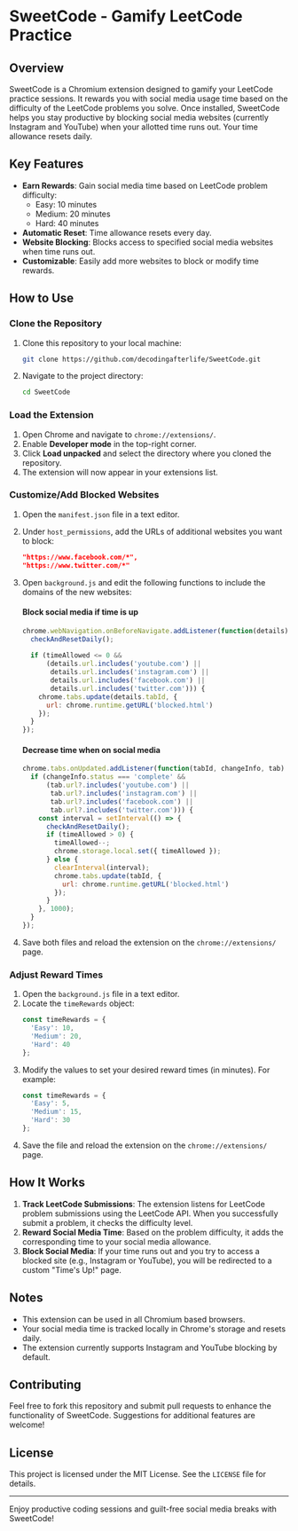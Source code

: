 # SweetCode - Gamify LeetCode Practice

## Overview
SweetCode is a Chromium extension designed to gamify your LeetCode practice sessions. It rewards you with social media usage time based on the difficulty of the LeetCode problems you solve. Once installed, SweetCode helps you stay productive by blocking social media websites (currently Instagram and YouTube) when your allotted time runs out. Your time allowance resets daily.

## Key Features
- **Earn Rewards**: Gain social media time based on LeetCode problem difficulty:
  - Easy: 10 minutes
  - Medium: 20 minutes
  - Hard: 40 minutes
- **Automatic Reset**: Time allowance resets every day.
- **Website Blocking**: Blocks access to specified social media websites when time runs out.
- **Customizable**: Easily add more websites to block or modify time rewards.

## How to Use

### Clone the Repository
1. Clone this repository to your local machine:
   ```bash
   git clone https://github.com/decodingafterlife/SweetCode.git
   ```

2. Navigate to the project directory:
   ```bash
   cd SweetCode
   ```

### Load the Extension
1. Open Chrome and navigate to `chrome://extensions/`.
2. Enable **Developer mode** in the top-right corner.
3. Click **Load unpacked** and select the directory where you cloned the repository.
4. The extension will now appear in your extensions list.

### Customize/Add Blocked Websites
1. Open the `manifest.json` file in a text editor.
2. Under `host_permissions`, add the URLs of additional websites you want to block:
   ```json
   "https://www.facebook.com/*",
   "https://www.twitter.com/*"
   ```
3. Open `background.js` and edit the following functions to include the domains of the new websites:

   #### Block social media if time is up
   ```javascript
   chrome.webNavigation.onBeforeNavigate.addListener(function(details) {
     checkAndResetDaily();
     
     if (timeAllowed <= 0 && 
         (details.url.includes('youtube.com') || 
          details.url.includes('instagram.com') || 
          details.url.includes('facebook.com') || 
          details.url.includes('twitter.com'))) {
       chrome.tabs.update(details.tabId, {
         url: chrome.runtime.getURL('blocked.html')
       });
     }
   });
   ```

   #### Decrease time when on social media
   ```javascript
   chrome.tabs.onUpdated.addListener(function(tabId, changeInfo, tab) {
     if (changeInfo.status === 'complete' && 
         (tab.url?.includes('youtube.com') || 
          tab.url?.includes('instagram.com') || 
          tab.url?.includes('facebook.com') || 
          tab.url?.includes('twitter.com'))) {
       const interval = setInterval(() => {
         checkAndResetDaily();
         if (timeAllowed > 0) {
           timeAllowed--;
           chrome.storage.local.set({ timeAllowed });
         } else {
           clearInterval(interval);
           chrome.tabs.update(tabId, {
             url: chrome.runtime.getURL('blocked.html')
           });
         }
       }, 1000);
     }
   });
   ```

4. Save both files and reload the extension on the `chrome://extensions/` page.

### Adjust Reward Times
1. Open the `background.js` file in a text editor.
2. Locate the `timeRewards` object:
   ```javascript
   const timeRewards = {
     'Easy': 10,
     'Medium': 20,
     'Hard': 40
   };
   ```
3. Modify the values to set your desired reward times (in minutes). For example:
   ```javascript
   const timeRewards = {
     'Easy': 5,
     'Medium': 15,
     'Hard': 30
   };
   ```
4. Save the file and reload the extension on the `chrome://extensions/` page.

## How It Works
1. **Track LeetCode Submissions**: The extension listens for LeetCode problem submissions using the LeetCode API. When you successfully submit a problem, it checks the difficulty level.
2. **Reward Social Media Time**: Based on the problem difficulty, it adds the corresponding time to your social media allowance.
3. **Block Social Media**: If your time runs out and you try to access a blocked site (e.g., Instagram or YouTube), you will be redirected to a custom "Time's Up!" page.

## Notes
- This extension can be used in all Chromium based browsers.
- Your social media time is tracked locally in Chrome's storage and resets daily.
- The extension currently supports Instagram and YouTube blocking by default.

## Contributing
Feel free to fork this repository and submit pull requests to enhance the functionality of SweetCode. Suggestions for additional features are welcome!

## License
This project is licensed under the MIT License. See the `LICENSE` file for details.

---

Enjoy productive coding sessions and guilt-free social media breaks with SweetCode!

